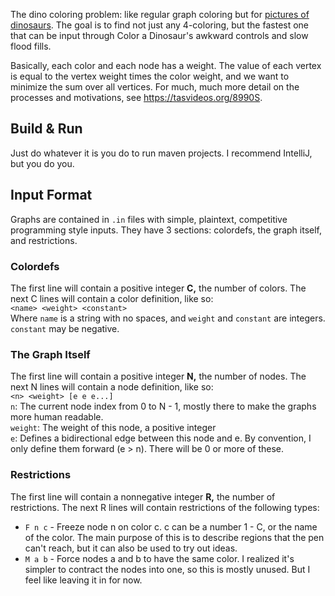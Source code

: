 The dino coloring problem: like regular graph coloring but for [pictures of dinosaurs](https://www.youtube.com/watch?v=FSZJJxFP62A). The goal is to find not just any 4-coloring, but the fastest one that can be input through Color a Dinosaur's awkward controls and slow flood fills.

Basically, each color and each node has a weight. The value of each vertex is equal to the vertex weight times the color weight, and we want to minimize the sum over all vertices. For much, much more detail on the processes and motivations, see https://tasvideos.org/8990S.

## Build & Run

Just do whatever it is you do to run maven projects. I recommend IntelliJ, but you do you.

## Input Format

Graphs are contained in `.in` files with simple, plaintext, competitive programming style inputs. They have 3 sections: colordefs, the graph itself, and restrictions.

### Colordefs

The first line will contain a positive integer **C,** the number of colors. The next C lines will contain a color definition, like so:  
`<name> <weight> <constant>`  
Where `name` is a string with no spaces, and `weight` and `constant` are integers. `constant` may be negative.

### The Graph Itself

The first line will contain a positive integer **N,** the number of nodes. The next N lines will contain a node definition, like so:  
`<n> <weight> [e e e...]`  
`n`: The current node index from 0 to N - 1, mostly there to make the graphs more human readable.  
`weight`: The weight of this node, a positive integer  
`e`: Defines a bidirectional edge between this node and e. By convention, I only define them forward (e > n). There will be 0 or more of these.

### Restrictions

The first line will contain a nonnegative integer **R,** the number of restrictions. The next R lines will contain restrictions of the following types:  

* `F n c` - Freeze node n on color c. c can be a number 1 - C, or the name of the color. The main purpose of this is to describe regions that the pen can't reach, but it can also be used to try out ideas.
* `M a b` - Force nodes a and b to have the same color. I realized it's simpler to contract the nodes into one, so this is mostly unused. But I feel like leaving it in for now.
